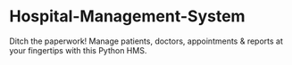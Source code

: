 # Hospital-Management-System
Ditch the paperwork! Manage patients, doctors, appointments &amp; reports at your fingertips with this Python HMS.
